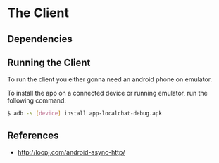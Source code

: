 # The Client

## Dependencies



## Running the Client
To run the client you either gonna need an android phone on emulator.

To install the app on a connected device or running emulator, run the following command:
```bash
$ adb -s [device] install app-localchat-debug.apk
```

## References
* http://loopj.com/android-async-http/